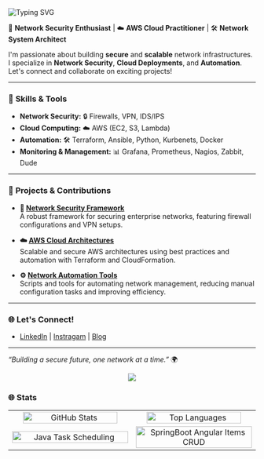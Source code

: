 <img src="https://readme-typing-svg.herokuapp.com?font=Arial&size=25&duration=5001&pause=1000&color=F7F7F7&random=false&width=600&lines=Hi+%F0%9F%91%8B%2C+my+name+is+Maula+Muhammad+" alt="Typing SVG" />

🔐 **Network Security Enthusiast** | ☁️ **AWS Cloud Practitioner** | 🛠️ **Network System Architect**

I'm passionate about building **secure** and **scalable** network infrastructures. I specialize in **Network Security**, **Cloud Deployments**, and **Automation**. Let's connect and collaborate on exciting projects!

---

### 🔧 **Skills & Tools**

- **Network Security:** 🔒 Firewalls, VPN, IDS/IPS
- **Cloud Computing:** ☁️ AWS (EC2, S3, Lambda)
- **Automation:** 🛠️ Terraform, Ansible, Python, Kurbenets, Docker
- **Monitoring & Management:** 📊 Grafana, Prometheus, Nagios, Zabbit, Dude

---

### 🚀 **Projects & Contributions**

- **🔗 [Network Security Framework](#)**  
  A robust framework for securing enterprise networks, featuring firewall configurations and VPN setups.

- **☁️ [AWS Cloud Architectures](#)**  
  Scalable and secure AWS architectures using best practices and automation with Terraform and CloudFormation.

- **⚙️ [Network Automation Tools](#)**  
  Scripts and tools for automating network management, reducing manual configuration tasks and improving efficiency.

---

### 🌐 **Let's Connect!**
- [LinkedIn](#) | [Instragam](#) | [Blog](#)

---

*“Building a secure future, one network at a time.”* 🌍
 <p align="center">
  <a href="https://skillicons.dev">
    <img src="https://skillicons.dev/icons?i=aws,gcp,git,docker,arduino,ae,grafana,js,linux,mysql,nodejs,html,css,php,mongodb.net,go,py,cloudflare,jenkins,prometheus,raspberrypi,elasticsearch,eclipse" />
  </a>
</p>


<!-- GitHub stats from https://github.com/anuraghazra/github-readme-stats -->
<!--![](https://github-readme-stats.vercel.app/api?username=maumhmd-sh&theme=radical&hide_border=false&include_all_commits=true&count_private=true) -->


### 🌐 **Stats**

<table>
  <tr>
    <td align="center" width="50%">
      <img src="https://github-readme-stats.vercel.app/api?username=maumhmd-sh&show_icons=true&line_height=30&rank_icon=github&show=discussions_answered&theme=tokyonight" alt="GitHub Stats" width="90%"/>
    </td>
    <td align="center" width="50%">
      <img src="https://github-readme-stats.vercel.app/api/top-langs/?username=walidbosso&layout=compact&langs_count=5&theme=tokyonight" alt="Top Languages" width="90%"/>
    </td>
  </tr>
  <tr>
    <td align="center" width="50%">
      <a href="https://github.com/walidbosso/Java_Task_Scheduling">
        <img src="https://github-readme-stats.vercel.app/api/pin/?username=walidbosso&repo=Java_Task_Scheduling&theme=tokyonight" alt="Java Task Scheduling" width="100%"/>
      </a>
    </td>
    <td align="center" width="50%">
      <a href="https://github.com/walidbosso/SpringBoot-Angular-Items-CRUD">
        <img src="https://github-readme-stats.vercel.app/api/pin/?username=walidbosso&repo=SpringBoot-Angular-Items-CRUD&theme=tokyonight" alt="SpringBoot Angular Items CRUD" width="100%"/>
      </a>
    </td>
  </tr>
</table>



